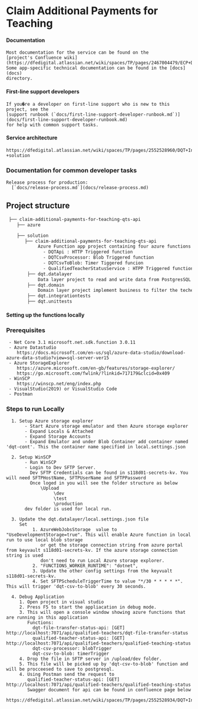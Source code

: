 # Claim Additional Payments for Teaching

#### Documentation

	Most documentation for the service can be found on the
	[project's Confluence wiki](https://dfedigital.atlassian.net/wiki/spaces/TP/pages/2467004479/ECP+DQT+Integration+Useful+Links).
	Some app-specific technical documentation can be found in the [docs](docs)
	directory.

#### First-line support developers

	If you�re a developer on first-line support who is new to this project, see the
	[support runbook (`docs/first-line-support-developer-runbook.md`)](docs/first-line-support-developer-runbook.md)
	for help with common support tasks.

#### Service architecture
	https://dfedigital.atlassian.net/wiki/spaces/TP/pages/2552528960/DQT+Integration+-+solution

### Documentation for common developer tasks

	Release process for production:
	  [`docs/release-process.md`](docs/release-process.md)


## Project structure

```bash
 ├── claim-additional-payments-for-teaching-qts-api
    ├── azure

    ├── solution
       ├── claim-additional-payments-for-teaching-qts-api
            Azure Function app project containing four azure functions
              - DQTApi : HTTP Triggered function
              - DQTCsvProcessor: Blob Triggered function
              - DQTCsvToBlob: Timer Tiggered funcion
              - QualifiedTeacherStatusService : HTPP Triggered function
        ├── dqt.datalayer
            Data layer project to read and write data from PostgresSQL
        ├── dqt.domain
            Domain layer project implement business to filter the techer qualification records by TRN number
        ├── dqt.integrationtests
        ├── dqt.unittests
```

#### Setting up the functions locally

### Prerequisites
  	 - Net Core 3.1 microsoft.net.sdk.function 3.0.11
     - Azure Datastudio 
       	https://docs.microsoft.com/en-us/sql/azure-data-studio/download-azure-data-studio?view=sql-server-ver15
     - Azure StorageExplorer
      	https://azure.microsoft.com/en-gb/features/storage-explorer/
      	https://go.microsoft.com/fwlink/?linkid=717179&clcid=0x409
     - WinSCP
       	https://winscp.net/eng/index.php
     - VisualStudio(2019) or VisualStudio Code
     - Postman

  ### Steps to run Locally

      1. Setup Azure storage explorer
           - Start Azure storage emulator and then Azure storage explorer
           - Expand Locals & Attached 
           - Expand Storage Accounts
           - Expand Emulator and under Blob Container add container named 'dqt-cont'. This the container name specified in local.settings.json

      2. Setup WinSCP
           - Run WinSCP
           - Login to Dev SFTP Server.
             Dev SFTP Credentials can be found in s118d01-secrets-kv. You will need SFTPHostName, SFTPUserName and SFTPPassword
             Once loged in you will see the folder structure as below
                 \Upload
                      \dev
                      \test
                      \production
           dev folder is used for local run.

      3. Update the dqt.datalayer/local.settings.json file
         Set 
              1. AzureWebJobsStorage  value to "UseDevelopmentStorage=true". This will enable Azure function in local run to use local blob storage
                 or get the storage connection string from azure portal from keyvault s118d01-secrets-kv. If the azure storage connection string is used
                 don't need to run Local Azure storage explorer.
              2. "FUNCTIONS_WORKER_RUNTIME": "dotnet",
              3. Update the other config settings from the keyvualt s118d01-secrets-kv.
              4. Set SFTPScheduleTriggerTime to value "*/30 * * * * *". This will trigger 'dqt-csv-to-blob' every 30 seconds.

      4. Debug Application
         1. Open project in visual studio 
         2. Press F5 to start the appliacation in debug mode.
         3. This will open a console window showing azure functions that are running in this application
            Functions:
              dqt-file-transfer-status-api: [GET] http://localhost:7071/api/qualified-teachers/dqt-file-transfer-status
              qualified-teacher-status-api: [GET] http://localhost:7071/api/qualified-teachers/qualified-teaching-status
              dqt-csv-processor: blobTrigger
              dqt-csv-to-blob: timerTrigger
         4. Drop the file in SFTP server in /upload/dev folder.
         5. This file will be picked up by 'dqt-csv-to-blob' function and will be procceesed to save to postgresql.
         4. Using Postman send the request to 
            qualified-teacher-status-api: [GET] http://localhost:7071/api/qualified-teachers/qualified-teaching-status
            Swagger document for api can be found in confluence page below
            https://dfedigital.atlassian.net/wiki/spaces/TP/pages/2552528934/DQT+Integration+Components

